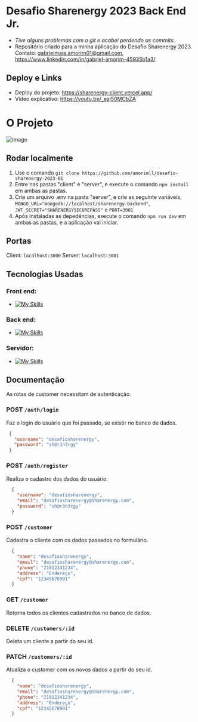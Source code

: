 # Desafio Sharenergy 2023 Back End Jr.
- *Tive alguns problemas com o git e acabei perdendo os commits.*
- Repositório criado para a minha aplicação do Desafio Sharenergy 2023. Contato: [gabrielmaia.amorim01@gmail.com](mailto:gabrielmaia.amorim01@gmail.com?subject=[GitHub]%20Source%20Han%20Sans), https://www.linkedin.com/in/gabriel-amorim-45935b1a3/

## Deploy e Links
- Deploy do projeto: https://sharenergy-client.vercel.app/
- Vídeo explicativo: https://youtu.be/_ezj50MCbZA

# O Projeto

![image](https://user-images.githubusercontent.com/63107417/211658343-4973c772-84cb-44fb-a8b0-bd0bfc67f999.png)

## Rodar localmente

1. Use o comando `git clone https://github.com/amorimll/desafio-sharenergy-2023-01`
2. Entre nas pastas "client" e "server", e execute o comando `npm install` em ambas as pastas.
3. Crie um arquivo .env na pasta "server", e crie as seguinte variáveis, `MONGO_URL="mongodb://localhost/sharenergy-backend"`, `JWT_SECRET="SHARENERGYSECUREPASS"` e `PORT=3001`
4. Após instaladas as depedências, execute o comando `npm run dev` em ambas as pastas, e a aplicação vai iniciar.

## Portas

Client: `localhost:3000`
Server: `localhost:3001`

## Tecnologias Usadas

### Front end:
- [![My Skills](https://skillicons.dev/icons?i=ts,react,redux,materialui)](https://skillicons.dev)
### Back end: 
- [![My Skills](https://skillicons.dev/icons?i=ts,nodejs,express)](https://skillicons.dev)
### Servidor: 
- [![My Skills](https://skillicons.dev/icons?i=mongodb)](https://skillicons.dev)

## Documentação

As rotas de customer necessitam de autenticação.

### POST `/auth/login`
  Faz o login do usuário que foi passado, se existir no banco de dados.
   ```json
    {
      "username": "desafiosharenergy",
      "password": "sh@r3n3rgy"
    }
  ```
### POST `/auth/register`
  Realiza o cadastro dos dados do usuário.
  ```json
    {
      "username": "desafiosharenergy",
      "email": "desafiosharenergy@sharenergy.com",
      "password": "sh@r3n3rgy"
    }
  ```
### POST `/customer`
  Cadastra o cliente com os dados passados no formulário.
  ```json
    {
      "name": "desafiosharenergy",
      "email": "desafiosharenergy@sharenergy.com",
      "phone": "21912341234",
      "address": "Endereço",
      "cpf": "12345678901"
    }
  ```
### GET `/customer`
  Retorna todos os clientes cadastrados no banco de dados.

### DELETE `/customers/:id`
  Deleta um cliente a partir do seu id.

### PATCH `/customers/:id`
  Atualiza o customer com os novos dados a partir do seu id.
  
  ```json
    {
      "name": "desafiosharenergy",
      "email": "desafiosharenergy@sharenergy.com",
      "phone": "21912341234",
      "address": "Endereço",
      "cpf": "12345678901"
    }
  ```

